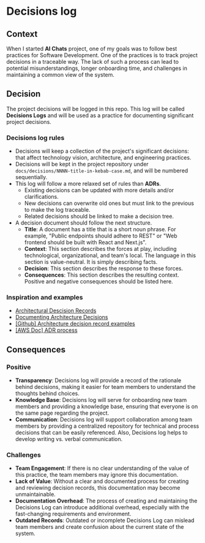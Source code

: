 # Decisions log

## Context

When I started **AI Chats** project, one of my goals was to follow best practices for
Software Development. One of the practices is to track project decisions in a
traceable way. The lack of such a process can lead to
potential misunderstandings, longer onboarding time, and challenges in
maintaining a common view of the system.

## Decision

The project decisions will be logged in this repo. This log will be called
**Decisions Logs** and will be used as a practice for documenting significant
project decisions.

### Decisions log rules

- Decisions will keep a collection of the project's significant decisions: that
  affect technology vision, architecture, and engineering practices.
- Decisions will be kept in the project repository under
  `docs/decisions/NNNN-title-in-kebab-case.md`, and will be numbered
  sequentially.
- This log will follow a more relaxed set of rules than **ADRs**.
  - Existing decisions can be updated with more details and/or clarifications.
  - New decisions can overwrite old ones but must link to the previous to make
    the log traceable.
  - Related decisions should be linked to make a decision tree.
- A decision document should follow the next structure.
  - **Title**: A document has a title that is a short noun phrase. For example,
    "Public endpoints should adhere to REST" or "Web frontend should be built
    with React and Next.js".
  - **Context**: This section describes the forces at play, including
    technological, organizational, and team's local. The language in this
    section is value-neutral. It is simply describing facts.
  - **Decision**: This section describes the response to these forces.
  - **Consequences**: This section describes the resulting context. Positive and
    negative consequences should be listed here.

### Inspiration and examples

- [Architectural Descision Records](https://adr.github.io/)
- [Documenting Architecture Decisions](https://cognitect.com/blog/2011/11/15/documenting-architecture-decisions)
- [[Github] Architecture decision record examples](https://github.com/joelparkerhenderson/architecture-decision-record)
- [[AWS Doc] ADR process](https://docs.aws.amazon.com/prescriptive-guidance/latest/architectural-decision-records/adr-process.html)

## Consequences

### Positive

- **Transparency**: Decisions log will provide a record of the rationale behind
  decisions, making it easier for team members to understand the thoughts behind
  choices.
- **Knowledge Base**: Decisions log will serve for onboarding new team members
  and providing a knowledge base, ensuring that everyone is on the same page
  regarding the project.
- **Communication**: Decisions log will support collaboration among team members
  by providing a centralized repository for technical and process decisions that
  can be easily referenced. Also, Decisions log helps to develop writing vs.
  verbal communication.

### Challenges

- **Team Engagement**: If there is no clear understanding of the value of this
  practice, the team members may ignore this documentation.
- **Lack of Value**: Without a clear and documented process for creating and
  reviewing decision records, this documentation may become unmaintainable.
- **Documentation Overhead**: The process of creating and maintaining the
  Decisions Log can introduce additional overhead, especially with the
  fast-changing requirements and environment.
- **Outdated Records**: Outdated or incomplete Decisions Log can mislead team
  members and create confusion about the current state of the system.